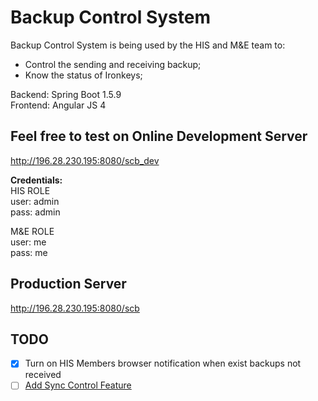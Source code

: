 # Backup Control System

Backup Control System is being used by the HIS and M&E team to:  
- Control the sending and receiving backup;
- Know the status of Ironkeys;

Backend: Spring Boot 1.5.9  
Frontend: Angular JS 4 

## Feel free to test on Online Development Server

http://196.28.230.195:8080/scb_dev

**Credentials:**  
HIS ROLE  
user: admin  
pass: admin

M&E ROLE  
user: me  
pass: me

## Production Server
http://196.28.230.195:8080/scb

## TODO
- [x] Turn on HIS Members browser notification when exist backups not received
- [ ] [Add Sync Control Feature](https://jira.fgh.org.mz/projects/OM/issues/OM-241)
